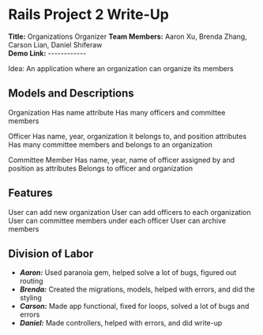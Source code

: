 # Rails Project 2 Write-Up


**Title:** Organizations Organizer
**Team Members:** Aaron Xu, Brenda Zhang, Carson Lian, Daniel Shiferaw  
**Demo Link:** ------------


Idea: An application where an organization can organize its members


## Models and Descriptions


Organization
Has name attribute
Has many officers and committee members


Officer
Has name, year, organization it belongs to, and position attributes
Has many committee members and belongs to an organization 


Committee Member
Has name, year, name of officer assigned by and position as attributes
Belongs to officer and organization


## Features
User can add new organization
User can add officers to each organization
User can committee members under each officer
User can archive members


## Division of Labor
* ***Aaron:*** Used paranoia gem, helped solve a lot of bugs, figured out routing
* ***Brenda:*** Created the migrations, models, helped with errors, and did the styling
* ***Carson:*** Made app functional, fixed for loops, solved a lot of bugs and errors
* ***Daniel:*** Made controllers, helped with errors, and did write-up
